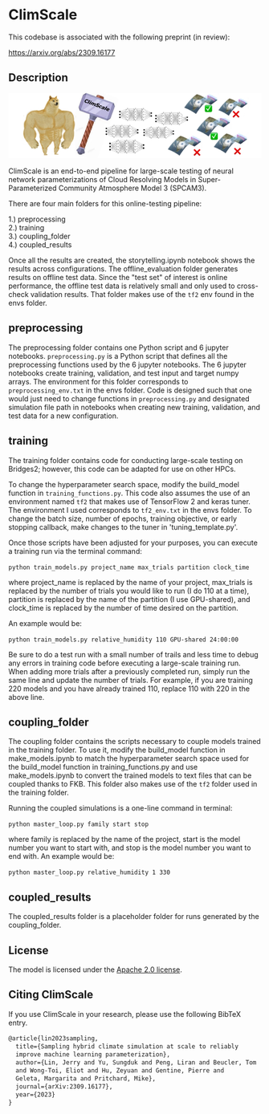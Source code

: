 # ClimScale

This codebase is associated with the following preprint (in review):

https://arxiv.org/abs/2309.16177

## Description

![ClimScale schematic](./ClimScale_schematic.jpeg)

ClimScale is an end-to-end pipeline for large-scale testing of neural network parameterizations of Cloud Resolving Models in Super-Parameterized Community Atmosphere Model 3 (SPCAM3).

There are four main folders for this online-testing pipeline:

1.) preprocessing  
2.) training  
3.) coupling_folder  
4.) coupled_results  

Once all the results are created, the storytelling.ipynb notebook shows the results across configurations. The offline_evaluation folder generates results on offline test data. Since the "test set" of interest is online performance, the offline test data is relatively small and only used to cross-check validation results. That folder makes use of the ``tf2`` env found in the envs folder. 

## preprocessing

The preprocessing folder contains one Python script and 6 jupyter notebooks. ``preprocessing.py`` is a Python script that defines all the preprocessing functions used by the 6 jupyter notebooks. The 6 jupyter notebooks create training, validation, and test input and target numpy arrays. The environment for this folder corresponds to ``preprocessing_env.txt`` in the envs folder. Code is designed such that one would just need to change functions in ``preprocessing.py`` and designated simulation file path in notebooks when creating new training, validation, and test data for a new configuration. 



## training

The training folder contains code for conducting large-scale testing on Bridges2; however, this code can be adapted for use on other HPCs.

To change the hyperparameter search space, modify the build_model function in ``training_functions.py``. This code also assumes the use of an environment named ``tf2`` that makes use of TensorFlow 2 and keras tuner. The environment I used corresponds to ``tf2_env.txt`` in the envs folder. To change the batch size, number of epochs, training objective, or early stopping callback, make changes to the tuner in 'tuning_template.py'.

Once those scripts have been adjusted for your purposes, you can execute a training run via the terminal command:

``python train_models.py project_name max_trials partition clock_time``

where project_name is replaced by the name of your project, max_trials is replaced by the number of trials you would like to run (I do 110 at a time), partition is replaced by the name of the partition (I use GPU-shared), and clock_time is replaced by the number of time desired on the partition. 

An example would be:

``python train_models.py relative_humidity 110 GPU-shared 24:00:00``

Be sure to do a test run with a small number of trails and less time to debug any errors in training code before executing a large-scale training run. When adding more trials after a previously completed run, simply run the same line and update the number of trials. For example, if you are training 220 models and you have already trained 110, replace 110 with 220 in the above line. 

## coupling_folder

The coupling folder contains the scripts necessary to couple models trained in the training folder. To use it, modify the build_model function in make_models.ipynb to match the hyperparameter search space used for the build_model function in training_functions.py and use make_models.ipynb to convert the trained models to text files that can be coupled thanks to FKB. This folder also makes use of the ``tf2`` folder used in the training folder.

Running the coupled simulations is a one-line command in terminal:

``python master_loop.py family start stop``

where family is replaced by the name of the project, start is the model number you want to start with, and stop is the model number you want to end with. An example would be:

``python master_loop.py relative_humidity 1 330``

## coupled_results

The coupled_results folder is a placeholder folder for runs generated by the coupling_folder.


## License

The model is licensed under the [Apache 2.0 license](LICENSE).

## Citing ClimScale

If you use ClimScale in your research, please use the following BibTeX entry.

```
@article{lin2023sampling,
  title={Sampling hybrid climate simulation at scale to reliably
  improve machine learning parameterization},
  author={Lin, Jerry and Yu, Sungduk and Peng, Liran and Beucler, Tom
  and Wong-Toi, Eliot and Hu, Zeyuan and Gentine, Pierre and
  Geleta, Margarita and Pritchard, Mike},
  journal={arXiv:2309.16177},
  year={2023}
}
```
